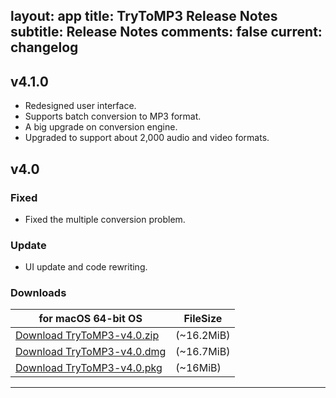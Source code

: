 layout: app
title: TryToMP3 Release Notes
subtitle: Release Notes
comments: false
current: changelog
---
## v4.1.0
<script> GmagonUtils.$verNote('2017-09-04')</script>

- Redesigned user interface. 
- Supports batch conversion to MP3 format. 
- A big upgrade on conversion engine. 
- Upgraded to support about 2,000 audio and video formats. 

## v4.0
<script> GmagonUtils.$verNote('2017-05-24')</script>

### Fixed

- Fixed the multiple conversion problem.

### Update

- UI update and code rewriting.

### Downloads

for macOS 64-bit OS | FileSize
------------------------------ | -------------------------
[Download TryToMP3-v4.0.zip](http://www.filefactory.com/file/34if5zmfkj2d/TryToMP3-4.0.zip)    | (~16.2MiB)
[Download TryToMP3-v4.0.dmg](http://www.filefactory.com/file/3qwu6u3p09mz/TryToMP3-4.0.dmg)    | (~16.7MiB)
[Download TryToMP3-v4.0.pkg](http://www.filefactory.com/file/5qmrduv0im5r/TryToMP3-4.0.pkg.zip)    | (~16MiB)

---
